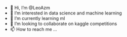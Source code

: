- 👋 Hi, I’m @LeoAzm
- 👀 I’m interested in data science and machine learning 
- 🌱 I’m currently learning ml 
- 💞️ I’m looking to collaborate on kaggle competitions 
- 📫 How to reach me ...

<!---
LeoAzm/LeoAzm is a ✨ special ✨ repository because its `README.md` (this file) appears on your GitHub profile.
You can click the Preview link to take a look at your changes.
--->
